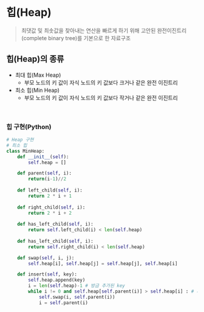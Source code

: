 # 힙(Heap)
> 최댓값 및 최솟값을 찾아내는 연산을 빠르게 하기 위해 고안된 완전이진트리(complete binary tree)를 기본으로 한 자료구조


## 힙(Heap)의 종류
- 최대 힙(Max Heap)
    - 부모 노드의 키 값이 자식 노드의 키 값보다 크거나 같은 완전 이진트리
- 최소 힙(Min Heap)
    - 부모 노드의 키 값이 자식 노드의 키 값보다 작거나 같은 완전 이진트리

<br>

### 힙 구현(Python)
```Python
# Heap 구현
# 최소 힙
class MinHeap:
    def __init__(self):
        self.heap = []

    def parent(self, i):
        return(i-1)//2
    
    def left_child(self, i):
        return 2 * i + 1
    
    def right_child(self, i):
        return 2 * i + 2
    
    def has_left_child(self, i):
        return self.left_child(i) < len(self.heap)
        
    def has_left_child(self, i):
        return self.right_child(i) < len(self.heap)

    def swap(self, i, j):
        self.heap[i], self.heap[j] = self.heap[j], self.heap[i]

    def insert(self, key):
        self.heap.append(key)
        i = len(self.heap)-1 # 방금 추가된 key
        while i != 0 and self.heap[self.parent(i)] > self.heap[i] : # 새 key가 부모 키보다 작으면 스왑
            self.swap(i, self.parent(i))
            i = self.parent(i)
```
